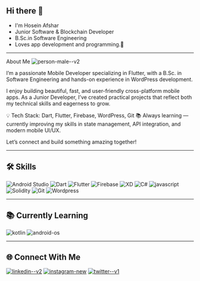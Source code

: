 ## Hi there 👋

- I'm Hosein Afshar
- Junior Software & Blockchain Developer 
- B.Sc.in Software Engineering 
- Loves app development and programming.🤍

---
About Me <img src="https://img.icons8.com/3d-fluency/94/person-male--v2.png" alt="person-male--v2"/>

I’m a passionate Mobile Developer specializing in Flutter, with a B.Sc. in Software Engineering and hands-on experience in WordPress development.

I enjoy building beautiful, fast, and user-friendly cross-platform mobile apps.
As a Junior Developer, I’ve created practical projects that reflect both my technical skills and eagerness to grow.

💡 Tech Stack: Dart, Flutter, Firebase, WordPress, Git
📚 Always learning — currently improving my skills in state management, API integration, and modern mobile UI/UX.

Let’s connect and build something amazing together!


---

## 🛠️ Skills  

<p align="left">
  <img src="https://img.icons8.com/color/48/000000/android-studio.png" alt="Android Studio"/>
  <img src="https://img.icons8.com/color/48/000000/dart.png" alt="Dart"/>
  <img src="https://img.icons8.com/color/48/000000/flutter.png" alt="Flutter"/>
  <img src="https://img.icons8.com/color/48/000000/firebase.png" alt="Firebase"/>
  <img src="https://img.icons8.com/color/48/000000/adobe-xd.png" alt="XD"/>
  <img src="https://img.icons8.com/color/48/000000/c-sharp-logo-2.png" alt="C#"/>
  <img src="https://img.icons8.com/fluency/50/javascript.png" alt="javascript"/>
  <img src="https://img.icons8.com/color/48/000000/solidity.png" alt="Solidity"/>
  <img src="https://img.icons8.com/color/48/000000/git.png" alt="Git"/>
  <img src="https://img.icons8.com/color/48/000000/wordpress.png" alt="Wordpress"/>
</p>

---
## 📚 Currently Learning
<img src="https://img.icons8.com/color/48/kotlin.png" alt="kotlin"/> <img src="https://img.icons8.com/fluency/50/android-os.png" alt="android-os"/>




---

## 🌐 Connect With Me  

[<img src="https://img.icons8.com/3d-plastilina/50/linkedin--v2.png" alt="linkedin--v2"/>](https://www.linkedin.com/in//hosein-afshar-825338351/)
[<img src="https://img.icons8.com/3d-plastilina/50/instagram-new.png" alt="instagram-new"/>](https://www.linkedin.com/in/your-profile/) 
[<img src="https://img.icons8.com/3d-plastilina/50/twitter--v1.png" alt="twitter--v1"/>](https://www.linkedin.com/in/your-profile/) 
